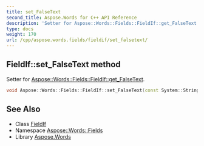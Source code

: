 ```yaml
---
title: set_FalseText
second_title: Aspose.Words for C++ API Reference
description: 'Setter for Aspose::Words::Fields::FieldIf::get_FalseText.'
type: docs
weight: 170
url: /cpp/aspose.words.fields/fieldif/set_falsetext/
---
```

## FieldIf::set_FalseText method


Setter for [Aspose::Words::Fields::FieldIf::get_FalseText](../get_falsetext/).

```cpp
void Aspose::Words::Fields::FieldIf::set_FalseText(const System::String &value)
```

## See Also

* Class [FieldIf](../)
* Namespace [Aspose::Words::Fields](../../)
* Library [Aspose.Words](../../../)
